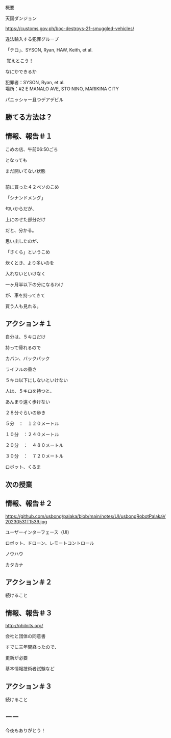 概要

天国ダンジョン

https://customs.gov.ph/boc-destroys-21-smuggled-vehicles/

違法輸入する犯罪グループ

「テロ」、SYSON, Ryan, HAW, Keith, et al.

 覚えとこう！

なにかできるか

犯罪者：SYSON, Ryan, et al.<br/>
場所：#2 E MANALO AVE, STO NINO, MARIKINA CITY

パニッシャー且つデアデビル

## 勝てる方法は？

## 情報、報告＃１

こめの店、午前06:50ごろ

となっても

まだ開いてない状態

##

前に買った４２ペソのこめ

「シナンドメング」

匂いからだが、

上にのせた部分だけ

だと、分かる。

思い出したのが、

「さくら」というこめ

炊くとき、より多いのを

入れないといけなく

一ヶ月半以下の分になるわけ

が、車を持ってきて

買う人も見れる。

## アクション＃１

自分は、５キロだけ

持って帰れるので

カバン、バックパック

ライフルの重さ

５キロ以下にしないといけない

人は、５キロを持つと、

あんまり遠く歩けない

２８分ぐらいの歩き

５分　：　１２０メートル

１０分　：２４０メートル

２０分　：　４８０メートル

３０分　：　７２０メートル

ロボット、くるま

## 次の授業

## 情報、報告＃２

https://github.com/usbong/palaka/blob/main/notes/UI/usbongRobotPalakaV20230531T1539.jpg

ユーザーインターフェース（UI）

ロボット、ドローン、レモートコントロール

ノウハウ

カタカナ


## アクション＃２

続けること


## 情報、報告＃３

http://philnits.org/

会社と団体の同意書

すでに三年間経ったので、

更新が必要

基本情報技術者試験など

## アクション＃３

続けること

## ーー

今夜もありがとう！
